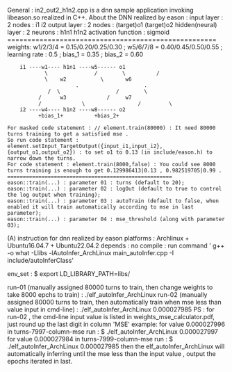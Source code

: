 General :
	in2_out2_h1n2.cpp is a dnn sample application invoking libeason.so realized in C++.
	About the DNN realized by eason :
					input layer 	: 2 nodes : i1 i2
					output layer : 2 nodes : (target)o1 (target)o2
		hidden(neural) layer 	: 2 neurons : h1n1 h1n2
			activation function : sigmoid
	====================================================
	weights:	w1/2/3/4 = 0.15/0.20/0.25/0.30 ;
				w5/6/7/8 = 0.40/0.45/0.50/0.55 ;
	learning rate : 0.5 ;	bias_1 = 0.35 ; bias_2 = 0.60

		i1 ----w1---- h1n1 ----w5------ o1 
			    \	    		/		 \			/
			 	\	 w2			  \		  w6
			     	      .						.
			 	 /	\				   /	    \
			  / 	 w3				/	  w7
			  /	    	    \			      /			\
		i2 ----w4---- h1n2 ----w8------ o2
			  +bias_1+			+bias_2+

	For masked code statement : // element.train(80000) : It need 80000 turns training to get a satisfied mse .
	So run code statement : element.setInput_TargetOutput({input_i1,input_i2},{output_o1,output_o2}) : to set o1 to 0.13 (in include/eason.h) to narrow down the turns.
	For code statement : element.train(8000,false) : You could see 8000 turns training is enough to get 0.129986413|0.13 , 0.982519705|0.99 .
	=====================================================
	eason::train(...) : parameter 01 : turns (default to 20);
	eason::train(...) : parameter 02 : logOut (default to true to control the log output when training);
	eason::train(...) : parameter 03 : autoTrain (default to false, when enabled it will train automatically according to mse in last parameter);
	eason::train(...) : parameter 04 : mse_threshold (along with parameter 03);

(A) instruction for dnn realized by eason 
platforms : Archlinux + Ubuntu16.04.7 + Ubuntu22.04.2 
depends : no
compile : run command ' g++ -o what -Llibs -lAutoInfer_ArchLinux main_autoInfer.cpp  -I include/autoInferClass'

env_set :  $ export LD_LIBRARY_PATH=libs/

run-01 (manually assigned 80000 turns to train, then change weights to take 8000 epchs to train) : ./elf_autoInfer_ArchLinux
run-02 (manually assigned 80000 turns to train, then automatically train when mse less than value input in cmd-line) : ./elf_autoInfer_ArchLinux 0.000027985
	PS : for run-02 , the cmd-line input value is listed in weights_mse_calculator.pdf, just round up the last digit in column 'MSE'
		  example:
				for value 0.000027996 in turns-7997-column-mse 
					run : $ ./elf_autoInfer_ArchLinux 0.000027997
				for value 0.000027984 in turns-7999-column-mse
					run : $ ./elf_autoInfer_ArchLinux 0.000027985
			then the elf_autoInfer_ArchLinux will automatically inferring until the mse less than the input value , output the epochs iterated in last.
